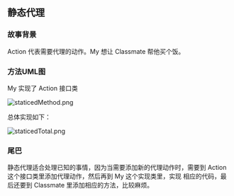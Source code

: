 ## 静态代理

### 故事背景

Action 代表需要代理的动作。My 想让 Classmate 帮他买个饭。

### 方法UML图

My 实现了 Action 接口类

![staticedMethod.png](https://i.loli.net/2019/01/05/5c30a69dc77e5.png)

总体实现如下：

![staticedTotal.png](https://i.loli.net/2019/01/05/5c30a6ca7124b.png)

### 尾巴

静态代理适合处理已知的事情，因为当需要添加新的代理动作时，需要到
 Action 这个接口类里添加代理动作，然后再到 My 这个实现类里，实现
 相应的代码，最后还要到 Classmate 里添加相应的方法，比较麻烦。